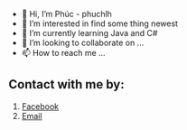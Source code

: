 - 👋 Hi, I’m Phúc - phuchlh
- 👀 I’m interested in find some thing newest
- 🌱 I’m currently learning Java and C#
- 💞️ I’m looking to collaborate on ...
- 📫 How to reach me ...

## Contact with me by:
1. [Facebook](https://facebook.com/hongphuc.huynhle.1)
2. [Email](mailto:phuchlh.job@gmail.com)
